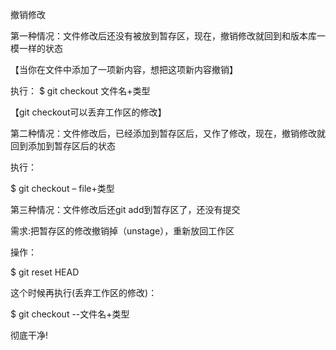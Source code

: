 撤销修改

第一种情况：文件修改后还没有被放到暂存区，现在，撤销修改就回到和版本库一模一样的状态

【当你在文件中添加了一项新内容，想把这项新内容撤销】

执行：
$ git checkout 文件名+类型

【git checkout可以丢弃工作区的修改】

第二种情况：文件修改后，已经添加到暂存区后，又作了修改，现在，撤销修改就回到添加到暂存区后的状态

执行：

$ git checkout – file+类型

第三种情况：文件修改后还git add到暂存区了，还没有提交

需求:把暂存区的修改撤销掉（unstage），重新放回工作区

操作：

$ git reset HEAD <file>

这个时候再执行(丢弃工作区的修改)：

$ git checkout --文件名+类型

彻底干净!
